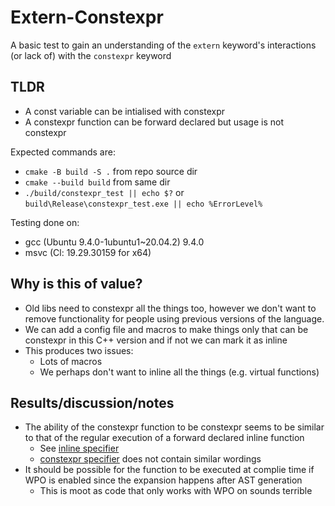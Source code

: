 # Extern-Constexpr
A basic test to gain an understanding of the `extern` keyword's interactions (or lack of) with the `constexpr` keyword 

## TLDR
- A const variable can be intialised with constexpr
- A constexpr function can be forward declared but usage is not constexpr

Expected commands are:
- `cmake -B build -S .` from repo source dir
- `cmake --build build` from same dir
- `./build/constexpr_test || echo $?` or `build\Release\constexpr_test.exe || echo %ErrorLevel%`

Testing done on:
- gcc (Ubuntu 9.4.0-1ubuntu1~20.04.2) 9.4.0
- msvc (Cl: 19.29.30159 for x64)

## Why is this of value?
- Old libs need to constexpr all the things too, however we don't want to remove functionality for people using previous versions of the language.
- We can add a config file and macros to make things only that can be constexpr in this C++ version and if not we can mark it as inline
- This produces two issues:
    + Lots of macros
    + We perhaps don't want to inline all the things (e.g. virtual functions)  

## Results/discussion/notes
- The ability of the constexpr function to be constexpr seems to be similar to that of the regular execution of a forward declared inline function
  + See [inline specifier](https://en.cppreference.com/w/cpp/language/inline)
  + [constexpr specifier](https://en.cppreference.com/w/cpp/language/constexpr) does not contain similar wordings
- It should be possible for the function to be executed at complie time if WPO is enabled since the expansion happens after AST generation
  + This is moot as code that only works with WPO on sounds terrible

